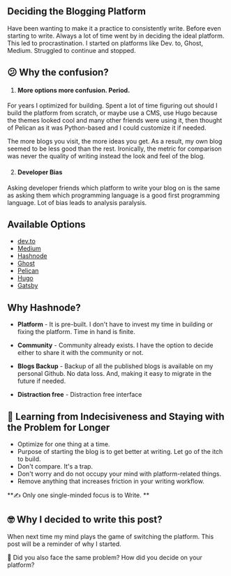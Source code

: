 ## Deciding the Blogging Platform

Have been wanting to make it a practice to consistently write. Before even starting to write. Always a lot of time went by in deciding the ideal platform. This led to procrastination. I started on platforms like Dev. to, Ghost, Medium. Struggled to continue and stopped. 

## 😕 **Why the confusion?** 


1. #### **More options more confusion. Period.**

For years I optimized for building. Spent a lot of time figuring out should I build the platform from scratch, or maybe use a CMS, use Hugo because the themes looked cool and many other friends were using it, then thought of Pelican as it was Python-based and I could customize it if needed. 

The more blogs you visit, the more ideas you get. As a result, my own blog seemed to be less good than the rest. Ironically, the metric for comparison was never the quality of writing instead the look and feel of the blog. 


2. #### **Developer Bias**

Asking developer friends which platform to write your blog on is the same as asking them which programming language is a good first programming language. Lot of bias leads to analysis paralysis.
 
## **Available Options**


- [dev.to](https://dev.to/)
- [Medium](https://medium.com/)
- [Hashnode](https://hasnode.com/)
- [Ghost](https://ghost.com/)
- [Pelican](https://blog.getpelican.com/)
- [Hugo](https://gohugo.io/)
-  [Gatsby](https://www.gatsbyjs.com/) 

## **Why Hashnode?**


- **Platform** - It is pre-built. I don't have to invest my time in building or fixing the platform. Time in hand is finite.

- **Community** - Community already exists. I have the option to decide either to 
share it with the community or not.

- **Blogs Backup** - Backup of all the published blogs is available on my personal Github. No data loss.  And, making it easy to migrate in the future if needed.   

- **Distraction free** - Distraction free interface


## 🎯 **Learning from Indecisiveness and Staying with the Problem for Longer**


- Optimize for one thing at a time.
- Purpose of starting the blog is to get better at writing. Let go of the itch to build.
- Don't compare. It's a trap. 
- Don't worry and do not occupy your mind with platform-related things.
- Remove anything that increases friction in your writing workflow.

**✍️ Only one single-minded focus is to Write. **


## 🤓 **Why I decided to write this post?** 

When next time my mind plays the game of switching the platform. This post will 
be a reminder of why I started.

🤔 Did you also face the same problem? How did you decide on your platform? 


  








